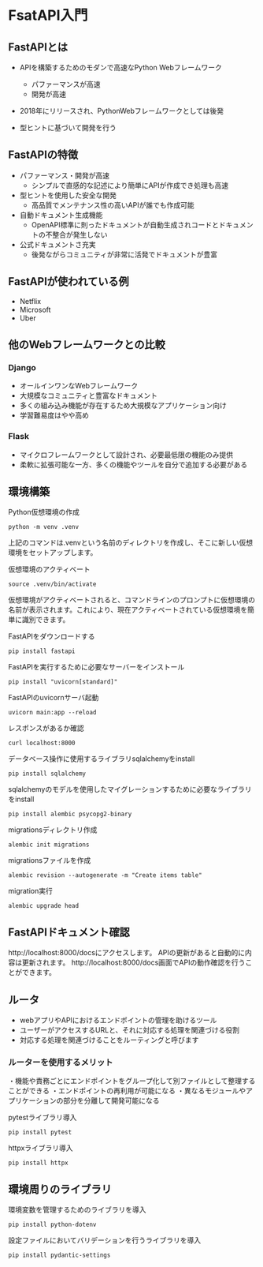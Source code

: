 # FsatAPI入門

## FastAPIとは
- APIを構築するためのモダンで高速なPython Webフレームワーク
  - パファーマンスが高速
  - 開発が高速

- 2018年にリリースされ、PythonWebフレームワークとしては後発
- 型ヒントに基づいて開発を行う

## FastAPIの特徴
- パファーマンス・開発が高速
  - シンプルで直感的な記述により簡単にAPIが作成でき処理も高速
- 型ヒントを使用した安全な開発
  - 高品質でメンテナンス性の高いAPIが誰でも作成可能
- 自動ドキュメント生成機能
  - OpenAPI標準に則ったドキュメントが自動生成されコードとドキュメントの不整合が発生しない
- 公式ドキュメントさ充実
  - 後発ながらコミュニティが非常に活発でドキュメントが豊富

## FastAPIが使われている例
- Netflix
- Microsoft
- Uber


## 他のWebフレームワークとの比較
### Django
- オールインワンなWebフレームワーク
- 大規模なコミュニティと豊富なドキュメント
- 多くの組み込み機能が存在するため大規模なアプリケーション向け
- 学習難易度はやや高め

### Flask
- マイクロフレームワークとして設計され、必要最低限の機能のみ提供
- 柔軟に拡張可能な一方、多くの機能やツールを自分で追加する必要がある


## 環境構築

Python仮想環境の作成
```shell
python -m venv .venv
```
上記のコマンドは.venvという名前のディレクトリを作成し、そこに新しい仮想環境をセットアップします。


仮想環境のアクティベート
```shell
source .venv/bin/activate
```
仮想環境がアクティベートされると、コマンドラインのプロンプトに仮想環境の名前が表示されます。これにより、現在アクティベートされている仮想環境を簡単に識別できます。

FastAPIをダウンロードする
```
pip install fastapi
```

FastAPIを実行するために必要なサーバーをインストール
```
pip install "uvicorn[standard]"
```

FastAPIのuvicornサーバ起動
```shell
uvicorn main:app --reload
```

レスポンスがあるか確認
```
curl localhost:8000
```

データベース操作に使用するライブラリsqlalchemyをinstall
```
pip install sqlalchemy
```

sqlalchemyのモデルを使用したマイグレーションするために必要なライブラリをinstall
```
pip install alembic psycopg2-binary
```

migrationsディレクトリ作成
```
alembic init migrations
```


migrationsファイルを作成
```
alembic revision --autogenerate -m "Create items table"
```

migration実行
```
alembic upgrade head
```

## FastAPIドキュメント確認
http://localhost:8000/docsにアクセスします。
APIの更新があると自動的に内容は更新されます。
http://localhost:8000/docs画面でAPIの動作確認を行うことができます。


## ルータ
- webアプリやAPIにおけるエンドポイントの管理を助けるツール
- ユーザーがアクセスするURLと、それに対応する処理を関連づける役割
- 対応する処理を関連づけることをルーティングと呼びます

### ルーターを使用するメリット
・機能や責務ごとにエンドポイントをグループ化して別ファイルとして整理することができる
・エンドポイントの再利用が可能になる
・異なるモジュールやアプリケーションの部分を分離して開発可能になる


pytestライブラリ導入
```shell
pip install pytest
```

httpxライブラリ導入
```
pip install httpx
```


## 環境周りのライブラリ
環境変数を管理するためのライブラリを導入
```
pip install python-dotenv
```
設定ファイルにおいてバリデーションを行うライブラリを導入
```
pip install pydantic-settings
```